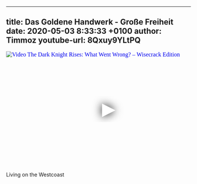   ---
  title:  Das Goldene Handwerk - Große Freiheit
  date:   2020-05-03 8:33:33 +0100
  author: Timmoz
  youtube-url: 8Qxuy9YLtPQ 
  ---
  <div class="video-container ">
  <iframe
    width="560"
    height="315"
    src="https://www.youtube.com/embed/8Qxuy9YLtPQ"
    srcdoc="<style>*{padding:0;margin:0;overflow:hidden}html,body{height:100%}img,span{position:absolute;width:100%;top:0;bottom:0;margin:auto}span{height:1.5em;text-align:center;font:48px/1.5 sans-serif;color:white;text-shadow:0 0 0.5em black}</style><a href=https://www.youtube.com/embed/8Qxuy9YLtPQ?autoplay=1><img src=https://img.youtube.com/vi/8Qxuy9YLtPQ/hqdefault.jpg alt='Video The Dark Knight Rises: What Went Wrong? – Wisecrack Edition'><span>▶</span></a>"
    frameborder="0"
    allow="accelerometer; autoplay; encrypted-media; gyroscope; picture-in-picture"
    allowfullscreen
  ></iframe>
  </div>

  Living on the Westcoast
